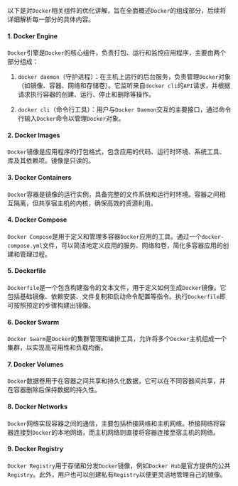 以下是对`Docker`相关组件的优化讲解，旨在全面概述`Docker`的组成部分，后续将详细解析每一部分的具体内容。

#### 1. Docker Engine

`Docker`引擎是`Docker`的核心组件，负责打包、运行和监控应用程序，主要由两个部分组成：

1. `docker daemon`（守护进程）：在主机上运行的后台服务，负责管理`Docker`对象（如镜像、容器、网络和存储卷）。它监听来自`docker cli`的`API`请求，并根据请求执行容器的创建、运行、停止和删除等操作。

2. `docker cli`（命令行工具）：用户与`Docker Daemon`交互的主要接口，通过命令行输入`Docker`命令以管理`Docker`对象。

#### 2. Docker Images

`Docker`镜像是应用程序的打包格式，包含应用的代码、运行时环境、系统工具、库及其依赖项。镜像是只读的。

#### 3. Docker Containers

`Docker`容器是镜像的运行实例，具备完整的文件系统和运行时环境。容器之间相互隔离，但共享宿主机的内核，确保高效的资源利用。

#### 4. Docker Compose

`Docker Compose`是用于定义和管理多容器`Docker`应用的工具。通过一个`docker-compose.yml`文件，可以简洁地定义应用的服务、网络和卷，简化多容器应用的创建和管理过程。

#### 5. Dockerfile

`Dockerfile`是一个包含构建指令的文本文件，用于定义如何生成`Docker`镜像。它包括基础镜像、依赖安装、文件复制和启动命令配置等指令。执行`Dockerfile`即可按照预定的步骤构建出镜像。

#### 6. Docker Swarm

`Docker Swarm`是`Docker`的集群管理和编排工具，允许将多个`Docker`主机组成一个集群，以实现高可用性和负载均衡。

#### 7. Docker Volumes

`Docker`数据卷用于在容器之间共享和持久化数据，它可以在不同容器间共享，并在容器删除后保持数据的持久性。

#### 8. Docker Networks

`Docker`网络实现容器之间的通信，主要包括桥接网络和主机网络。桥接网络将容器连接到`Docker`的本地网络，而主机网络则直接将容器连接至宿主机的网络。

#### 9. Docker Registry

`Docker Registry`用于存储和分发`Docker`镜像，例如`Docker Hub`是官方提供的公共`Registry`。此外，用户也可以创建私有`Registry`以便更灵活地管理自己的镜像。
